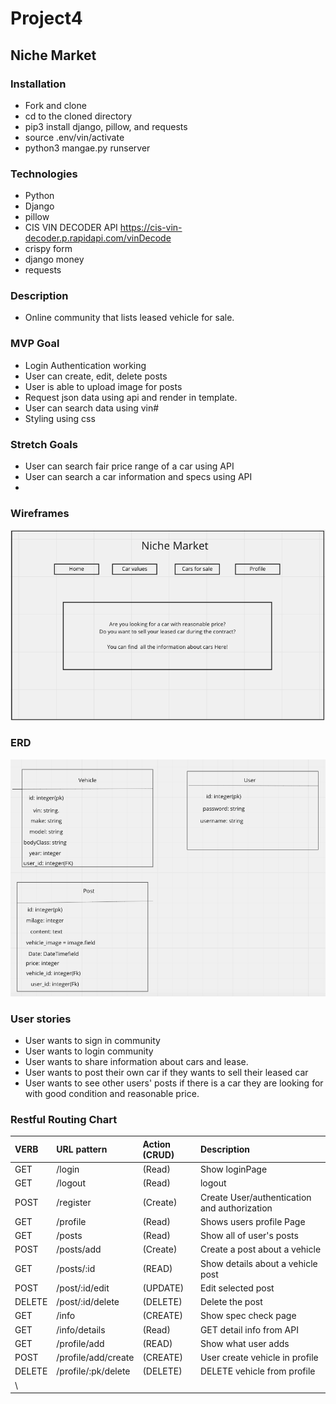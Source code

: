 # Project4
## Niche Market

### Installation

- Fork and clone
- cd to the cloned directory
- pip3 install django, pillow, and requests
- source .env/vin/activate
- python3 mangae.py runserver


### Technologies

- Python
- Django
- pillow
- CIS VIN DECODER API
    https://cis-vin-decoder.p.rapidapi.com/vinDecode
- crispy form
- django money
- requests
### Description

- Online community that lists leased vehicle for sale. 

### MVP Goal
- Login Authentication working
- User can create, edit, delete posts
- User is able to upload image for posts
- Request json data using api and render in template.
- User can search data using vin#
- Styling using css

### Stretch Goals
- User can search fair price range of a car using API
- User can search a car information and specs using API
- 
### Wireframes

![Wireframe](/pitch/wireframe.png)

### ERD

![ERD](/pitch/erd.png)
### User stories

- User wants to sign in community
- User wants to login community
- User wants to share information about cars and lease.
- User wants to post their own car if they wants to sell their leased car
- User wants to see other users' posts if there is a car they are looking for with good condition and reasonable price.

### Restful Routing Chart

| VERB | URL pattern | Action \(CRUD\) | Description |
| :--- | :--- | :--- | :--- |
| GET | /login|\(Read\) | Show loginPage |
| GET | /logout |\(Read\) | logout |
| POST | /register |\(Create\) | Create User/authentication and authorization |
| GET | /profile |\(Read\) | Shows users profile Page |
| GET | /posts |\(Read\) | Show all of user's posts|
| POST | /posts/add |\(Create\) | Create a post about a vehicle |
| GET | /posts/:id |\(READ\) | Show details about a vehicle post|
| POST | /post/:id/edit |\(UPDATE\) | Edit selected post|
| DELETE | /post/:id/delete |\(DELETE\) | Delete the post |
| GET | /info |\(CREATE\) | Show spec check page |
| GET | /info/details|\(Read\) | GET detail info from API |
| GET | /profile/add |\(READ\) | Show what user adds |
| POST | /profile/add/create |\(CREATE\) | User create vehicle in profile|
| DELETE | /profile/:pk/delete |\(DELETE\) | DELETE vehicle from profile |
|\